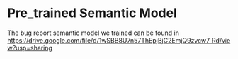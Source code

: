 # Pre_trained Semantic Model

The bug report semantic model we trained can be found in https://drive.google.com/file/d/1wSBB8U7n57ThEpjBjC2EmjQ9zvcw7_Rd/view?usp=sharing
